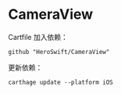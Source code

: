 # CameraView

Cartfile 加入依赖：

```
github "HeroSwift/CameraView"
```

更新依赖：

```
carthage update --platform iOS
```